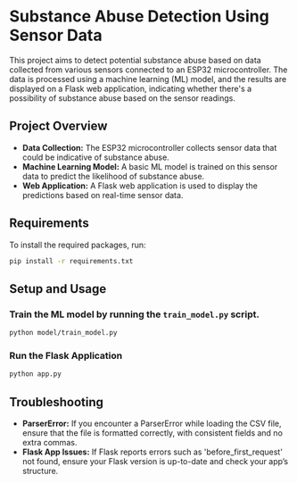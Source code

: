 # Substance Abuse Detection Using Sensor Data

This project aims to detect potential substance abuse based on data collected from various sensors connected to an ESP32 microcontroller. The data is processed using a machine learning (ML) model, and the results are displayed on a Flask web application, indicating whether there's a possibility of substance abuse based on the sensor readings.

## Project Overview

- **Data Collection:** The ESP32 microcontroller collects sensor data that could be indicative of substance abuse.
- **Machine Learning Model:** A basic ML model is trained on this sensor data to predict the likelihood of substance abuse.
- **Web Application:** A Flask web application is used to display the predictions based on real-time sensor data.

## Requirements

To install the required packages, run:

```sh
pip install -r requirements.txt
```

## Setup and Usage

### Train the ML model by running the `train_model.py` script.

```sh
python model/train_model.py
```

### Run the Flask Application

```sh
python app.py
```

## Troubleshooting

- **ParserError:** If you encounter a ParserError while loading the CSV file, ensure that the file is formatted correctly, with consistent fields and no extra commas.
- **Flask App Issues:** If Flask reports errors such as 'before_first_request' not found, ensure your Flask version is up-to-date and check your app’s structure.
